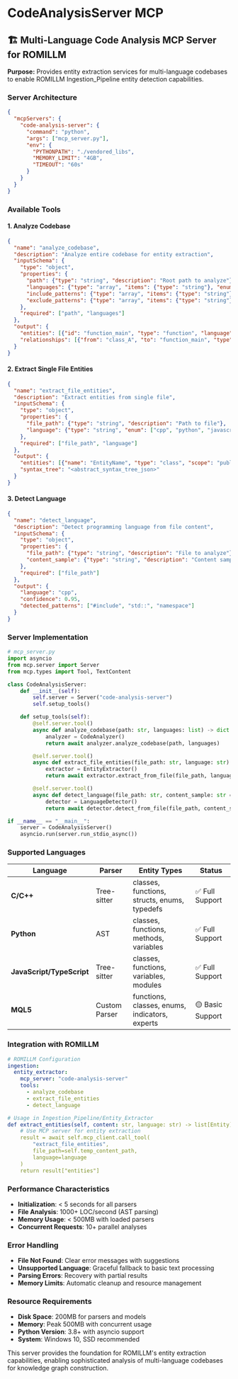 # CodeAnalysisServer MCP

## 🏗️ Multi-Language Code Analysis MCP Server for ROMILLM

**Purpose:** Provides entity extraction services for multi-language codebases to enable ROMILLM Ingestion_Pipeline entity detection capabilities.

### **Server Architecture**

```json
{
  "mcpServers": {
    "code-analysis-server": {
      "command": "python",
      "args": ["mcp_server.py"],
      "env": {
        "PYTHONPATH": "./vendored_libs",
        "MEMORY_LIMIT": "4GB",
        "TIMEOUT": "60s"
      }
    }
  }
}
```

### **Available Tools**

#### **1. Analyze Codebase**
```json
{
  "name": "analyze_codebase",
  "description": "Analyze entire codebase for entity extraction",
  "inputSchema": {
    "type": "object",
    "properties": {
      "path": {"type": "string", "description": "Root path to analyze"},
      "languages": {"type": "array", "items": {"type": "string"}, "enum": ["cpp", "python", "javascript", "mql5"]},
      "include_patterns": {"type": "array", "items": {"type": "string"}, "default": ["*.cpp", "*.hpp", "*.py", "*.js", "*.mq5"]},
      "exclude_patterns": {"type": "array", "items": {"type": "string"}, "default": ["*/build/*", "*/.git/*"]}
    },
    "required": ["path", "languages"]
  },
  "output": {
    "entities": [{"id": "function_main", "type": "function", "language": "cpp", "file": "main.cpp", "line": 10}],
    "relationships": [{"from": "class_A", "to": "function_main", "type": "contains"}]
  }
}
```

#### **2. Extract Single File Entities**
```json
{
  "name": "extract_file_entities",
  "description": "Extract entities from single file",
  "inputSchema": {
    "type": "object",
    "properties": {
      "file_path": {"type": "string", "description": "Path to file"},
      "language": {"type": "string", "enum": ["cpp", "python", "javascript", "mql5"]}
    },
    "required": ["file_path", "language"]
  },
  "output": {
    "entities": [{"name": "EntityName", "type": "class", "scope": "public"}],
    "syntax_tree": "<abstract_syntax_tree_json>"
  }
}
```

#### **3. Detect Language**
```json
{
  "name": "detect_language",
  "description": "Detect programming language from file content",
  "inputSchema": {
    "type": "object",
    "properties": {
      "file_path": {"type": "string", "description": "File to analyze"},
      "content_sample": {"type": "string", "description": "Content sample for detection"}
    },
    "required": ["file_path"]
  },
  "output": {
    "language": "cpp",
    "confidence": 0.95,
    "detected_patterns": ["#include", "std::", "namespace"]
  }
}
```

### **Server Implementation**

```python
# mcp_server.py
import asyncio
from mcp.server import Server
from mcp.types import Tool, TextContent

class CodeAnalysisServer:
    def __init__(self):
        self.server = Server("code-analysis-server")
        self.setup_tools()

    def setup_tools(self):
        @self.server.tool()
        async def analyze_codebase(path: str, languages: list) -> dict:
            analyzer = CodeAnalyzer()
            return await analyzer.analyze_codebase(path, languages)

        @self.server.tool()
        async def extract_file_entities(file_path: str, language: str) -> dict:
            extractor = EntityExtractor()
            return await extractor.extract_from_file(file_path, language)

        @self.server.tool()
        async def detect_language(file_path: str, content_sample: str = None) -> dict:
            detector = LanguageDetector()
            return await detector.detect_from_file(file_path, content_sample)

if __name__ == "__main__":
    server = CodeAnalysisServer()
    asyncio.run(server.run_stdio_async())
```

### **Supported Languages**

| Language | Parser | Entity Types | Status |
|----------|--------|--------------|---------|
| **C/C++** | Tree-sitter | classes, functions, structs, enums, typedefs | ✅ Full Support |
| **Python** | AST | classes, functions, methods, variables | ✅ Full Support |
| **JavaScript/TypeScript** | Tree-sitter | classes, functions, variables, modules | ✅ Full Support |
| **MQL5** | Custom Parser | functions, classes, enums, indicators, experts | 🟡 Basic Support |

### **Integration with ROMILLM**

```yaml
# ROMILLM Configuration
ingestion:
  entity_extractor:
    mcp_server: "code-analysis-server"
    tools:
      - analyze_codebase
      - extract_file_entities
      - detect_language

# Usage in Ingestion_Pipeline/Entity_Extractor
def extract_entities(self, content: str, language: str) -> list[Entity]:
    # Use MCP server for entity extraction
    result = await self.mcp_client.call_tool(
        "extract_file_entities",
        file_path=self.temp_content_path,
        language=language
    )
    return result["entities"]
```

### **Performance Characteristics**

- **Initialization**: < 5 seconds for all parsers
- **File Analysis**: 1000+ LOC/second (AST parsing)
- **Memory Usage**: < 500MB with loaded parsers
- **Concurrent Requests**: 10+ parallel analyses

### **Error Handling**

- **File Not Found**: Clear error messages with suggestions
- **Unsupported Language**: Graceful fallback to basic text processing
- **Parsing Errors**: Recovery with partial results
- **Memory Limits**: Automatic cleanup and resource management

### **Resource Requirements**

- **Disk Space**: 200MB for parsers and models
- **Memory**: Peak 500MB with concurrent usage
- **Python Version**: 3.8+ with asyncio support
- **System**: Windows 10, SSD recommended

This server provides the foundation for ROMILLM's entity extraction capabilities, enabling sophisticated analysis of multi-language codebases for knowledge graph construction.
